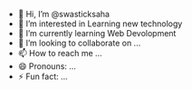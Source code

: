 - 👋 Hi, I’m @swasticksaha
- 👀 I’m interested in Learning new technology
- 🌱 I’m currently learning Web Devolopment
- 💞️ I’m looking to collaborate on ...
- 📫 How to reach me ...
- 😄 Pronouns: ...
- ⚡ Fun fact: ...

<!---
swasticksaha/swasticksaha is a ✨ special ✨ repository because its `README.md` (this file) appears on your GitHub profile.
You can click the Preview link to take a look at your changes.
--->
